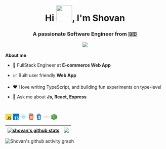 

 <h1 align="center">Hi <img src = "https://raw.githubusercontent.com/shakilahmedatik/shakilahmedatik/main/hi.gif" width="50px" height="50px">, I'm Shovan</h1>  
<h3 align="center">A passionate Software Engineer from 🇧🇩</h3>  
<p align="center">
  <img width="60%" src="https://github-readme-streak-stats.herokuapp.com?user=shvnsaha&theme=buefy&border=true" />
</p>

**About me**

- 💼 FullStack Engineer at **E-commerce Web App**

- 📈 Built user friendly **Web App**

- ❤️ I love writing TypeScript, and building fun experiments on type-level

- 💬 Ask me about **Js, React, Express**

<br/>

<code><img height="20" alt="javascript" src="https://raw.githubusercontent.com/github/explore/80688e429a7d4ef2fca1e82350fe8e3517d3494d/topics/javascript/javascript.png"></code>
<code><img height="20" alt="typescript" src="https://raw.githubusercontent.com/github/explore/80688e429a7d4ef2fca1e82350fe8e3517d3494d/topics/typescript/typescript.png"></code>
<code><img height="20" alt="react" src="https://raw.githubusercontent.com/github/explore/80688e429a7d4ef2fca1e82350fe8e3517d3494d/topics/react/react.png"></code>
<code><img height="20" alt="react" src="https://raw.githubusercontent.com/github/explore/80688e429a7d4ef2fca1e82350fe8e3517d3494d/topics/html/html.png"></code>
<code><img height="20" alt="react" src="https://raw.githubusercontent.com/github/explore/80688e429a7d4ef2fca1e82350fe8e3517d3494d/topics/css/css.png"></code>
<code><img height="20" alt="react" src="https://raw.githubusercontent.com/github/explore/80688e429a7d4ef2fca1e82350fe8e3517d3494d/topics/express/express.png"></code>
<code><img height="20" alt="nodejs" src="https://raw.githubusercontent.com/github/explore/80688e429a7d4ef2fca1e82350fe8e3517d3494d/topics/nodejs/nodejs.png"></code>    
    
 


| <a href="https://github.com/anuraghazra/github-readme-stats"><img align="center" src="https://github-readme-stats.vercel.app/api?username=shvnsaha&show_icons=true&include_all_commits=true&theme=buefy&hide_border=true" alt="shovan's github stats" /></a> | <a href="https://github.com/anuraghazra/github-readme-stats"><img align="center" src="https://github-readme-stats.vercel.app/api/top-langs/?username=shvnsaha&layout=compact&theme=buefy&hide_border=true" /></a> |
| ------------- | ------------- |

![Shovan's github activity graph](https://github-readme-activity-graph.vercel.app/graph?username=shvnsaha&theme=react-dark)

